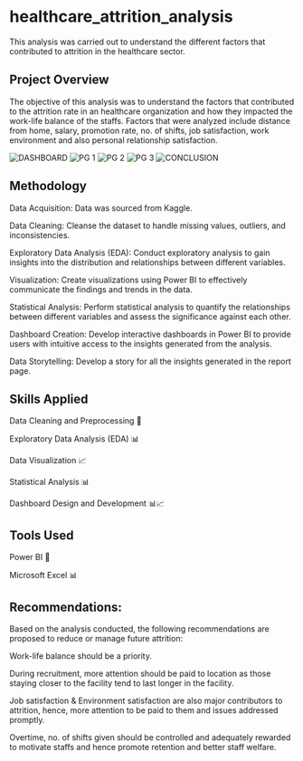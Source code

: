 # healthcare_attrition_analysis
This analysis was carried out to understand the different factors that contributed to attrition in the healthcare sector.

## Project Overview
The objective of this analysis was to understand the factors that contributed to the attrition rate in an healthcare organization and how they impacted the work-life balance of the staffs. Factors that were analyzed include distance from home, salary, promotion rate, no. of shifts, job satisfaction, work environment and also personal relationship satisfaction.


![DASHBOARD](https://github.com/sallytheanalyst/healthcare_attrition_analysis/assets/116730791/8130a595-b332-4a63-8e42-5290ca2fc2f7)
![PG 1](https://github.com/sallytheanalyst/healthcare_attrition_analysis/assets/116730791/2bfd73f6-e0de-48e2-b241-221c8ea5fa8b)
![PG 2](https://github.com/sallytheanalyst/healthcare_attrition_analysis/assets/116730791/05099b1c-ec56-4079-b777-95c262309d34)
![PG 3](https://github.com/sallytheanalyst/healthcare_attrition_analysis/assets/116730791/c14dc067-f4b6-4e2a-982c-c042a98b716c)
![CONCLUSION](https://github.com/sallytheanalyst/healthcare_attrition_analysis/assets/116730791/ea82f621-db46-4513-8ba2-eb5d01706afe)



## Methodology

Data Acquisition: Data was sourced from Kaggle.

Data Cleaning: Cleanse the dataset to handle missing values, outliers, and inconsistencies.

Exploratory Data Analysis (EDA): Conduct exploratory analysis to gain insights into the distribution and relationships between different variables.

Visualization: Create visualizations using Power BI to effectively communicate the findings and trends in the data.

Statistical Analysis: Perform statistical analysis to quantify the relationships between different variables and assess the significance against each other.

Dashboard Creation: Develop interactive dashboards in Power BI to provide users with intuitive access to the insights generated from the analysis.

Data Storytelling: Develop a story for all the insights generated in the report page.

## Skills Applied
Data Cleaning and Preprocessing 🧹

Exploratory Data Analysis (EDA) 📊

Data Visualization 📈

Statistical Analysis 📊

Dashboard Design and Development 📊📈

## Tools Used
Power BI 💼

Microsoft Excel 📊

## Recommendations:

Based on the analysis conducted, the following recommendations are proposed to reduce or manage future attrition:

Work-life balance should be a priority.

During recruitment, more attention should be paid to location as those staying closer to the facility tend to last longer in the facility.

Job satisfaction & Environment satisfaction are also major contributors to attrition, hence, more attention to be paid to them and issues addressed promptly.

Overtime, no. of shifts given should be controlled and adequately rewarded to motivate staffs and hence promote retention and better staff welfare.
